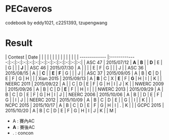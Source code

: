 PECaveros
=========

codebook by eddy1021, c2251393, tzupengwang


# Result

| Contest       | Date          |   |   |   |   |   |   |   |   |   |   |   |   |   |
| ------------- |:-------------:|:-:|:-:|:-:|:-:|:-:|:-:|:-:|:-:|:-:|:-:|:-:|:-:|
| ASC 47        | 2015/07/12    | **A** | **B** |   | **D** | E |   | G |   |   | **J** |
| ASC 46        | 2015/07/30    | A |   |   |   | E | F | G |   |   | J |
| ASC 36        | 2015/08/15    | A |   | **C** |   | **E** | **F** | G |   |   | J |
| ASC 37        | 2015/09/05    | A | B | **C** | D | E | F | G | H |   |
| Xian 2015     | 2015/09/13    | A | **B** | C | X | **E** | F | **G** | H | I |   | K |
| NEERC 2011    | 2015/09/22    | A |   | C | D | E | F | G | H | I | J | K |
| NWERC 2009    | 2015/09/26    | A | B | C | D | **E** | F |   | H | I |   |
| NWERC 2013    | 2015/09/29    | A | B | C | D | E | F | G | H | I | J |
| NEERC 2006    | 2015/10/06    | A | B |   | D | E | F | G |   | I | J |
| NEERC 2012    | 2015/10/09    | A | B | C | D | E |   | G |   | I |   | K |   |
| NCPC 2015     | 2015/10/17    | A | B | C | D | E | F | G | H | I | . | K |   |
| GCPC 2015     | 2015/10/20    | A | B | C | D | E | F | G | H | I | J | K |   | M |

- A : 賽內AC  
- **A** : 賽後AC  
- . : concon
